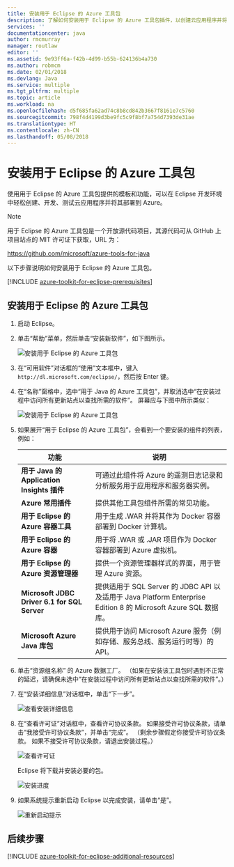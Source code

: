 ```yaml
---
title: 安装用于 Eclipse 的 Azure 工具包
description: 了解如何安装用于 Eclipse 的 Azure 工具包插件，以创建云应用程序并将其部署到 Azure。
services: ''
documentationcenter: java
author: rmcmurray
manager: routlaw
editor: ''
ms.assetid: 9e93ff6a-f42b-4d99-b55b-624136b4a730
ms.author: robmcm
ms.date: 02/01/2018
ms.devlang: Java
ms.service: multiple
ms.tgt_pltfrm: multiple
ms.topic: article
ms.workload: na
ms.openlocfilehash: d5f685fa62ad74c8b8cd842b3667f8161e7c5760
ms.sourcegitcommit: 798f4d4199d3be9fc5c9f8bf7a754d7393de31ae
ms.translationtype: HT
ms.contentlocale: zh-CN
ms.lasthandoff: 05/08/2018
---
```

# <a name="install-the-azure-toolkit-for-eclipse"></a>安装用于 Eclipse 的 Azure 工具包

使用用于 Eclipse 的 Azure 工具包提供的模板和功能，可以在 Eclipse 开发环境中轻松创建、开发、测试云应用程序并将其部署到 Azure。

> [!NOTE] 
> 
> 用于 Eclipse 的 Azure 工具包是一个开放源代码项目，其源代码可从 GitHub 上项目站点的 MIT 许可证下获取，URL 为： 
> 
> <https://github.com/microsoft/azure-tools-for-java> 
> 

以下步骤说明如何安装用于 Eclipse 的 Azure 工具包。

[!INCLUDE [azure-toolkit-for-eclipse-prerequisites](../includes/azure-toolkit-for-eclipse-prerequisites.md)]

## <a name="to-install-the-azure-toolkit-for-eclipse"></a>安装用于 Eclipse 的 Azure 工具包

1. 启动 Eclipse。

1. 单击“帮助”菜单，然后单击“安装新软件”，如下图所示。
   
   ![安装用于 Eclipse 的 Azure 工具包][01]

1. 在“可用软件”对话框的“使用”文本框中，键入 `http://dl.microsoft.com/eclipse/`，然后按 Enter 键。

1. 在“名称”窗格中，选中“用于 Java 的 Azure 工具包”，并取消选中“在安装过程中访问所有更新站点以查找所需的软件”。 屏幕应与下图中所示类似：
   
   ![安装用于 Eclipse 的 Azure 工具包][02]

1. 如果展开“用于 Eclipse 的 Azure 工具包”，会看到一个要安装的组件的列表，例如：

   | 功能 | 说明 | 
   |---|---| 
   | **用于 Java 的 Application Insights 插件** | 可通过此组件将 Azure 的遥测日志记录和分析服务用于应用程序和服务器实例。 | 
   | **Azure 常用插件** | 提供其他工具包组件所需的常见功能。 | 
   | **用于 Eclipse 的 Azure 容器工具** | 用于生成 .WAR 并将其作为 Docker 容器部署到 Docker 计算机。 | 
   | **用于 Eclipse 的 Azure 容器** | 用于将 .WAR 或 .JAR 项目作为 Docker 容器部署到 Azure 虚拟机。 | 
   | **用于 Eclipse 的 Azure 资源管理器** | 提供一个资源管理器样式的界面，用于管理 Azure 资源。 | 
   | **Microsoft JDBC Driver 6.1 for SQL Server** | 提供适用于 SQL Server 的 JDBC API 以及适用于 Java Platform Enterprise Edition 8 的 Microsoft Azure SQL 数据库。 | 
   | **Microsoft Azure Java 库包** | 提供用于访问 Microsoft Azure 服务（例如存储、服务总线、服务运行时等）的 API。 | 

1. 单击“资源组名称” 的 Azure 数据工厂。 （如果在安装该工具包时遇到不正常的延迟，请确保未选中“在安装过程中访问所有更新站点以查找所需的软件”。）

1. 在“安装详细信息”对话框中，单击“下一步”。
   
   ![查看安装详细信息][03]

1. 在“查看许可证”对话框中，查看许可协议条款。 如果接受许可协议条款，请单击“我接受许可协议条款”，并单击“完成”。 （剩余步骤假定你接受许可协议条款。 如果不接受许可协议条款，请退出安装过程。）
   
   ![查看许可证][04]
   
   Eclipse 将下载并安装必要的包。
   
   ![安装进度][05]

1. 如果系统提示重新启动 Eclipse 以完成安装，请单击“是”。
   
   ![重新启动提示][06]

## <a name="next-steps"></a>后续步骤

[!INCLUDE [azure-toolkit-for-eclipse-additional-resources](../includes/azure-toolkit-for-eclipse-additional-resources.md)]

<!-- URL List -->

<!-- Legacy MSDN URL = https://msdn.microsoft.com/library/azure/hh690946.aspx -->

<!-- IMG List -->

[01]: media/azure-toolkit-for-eclipse-installation/eclipse-installation-01.png
[02]: media/azure-toolkit-for-eclipse-installation/eclipse-installation-02.png
[03]: media/azure-toolkit-for-eclipse-installation/eclipse-installation-03.png
[04]: media/azure-toolkit-for-eclipse-installation/eclipse-installation-04.png
[05]: media/azure-toolkit-for-eclipse-installation/eclipse-installation-05.png
[06]: media/azure-toolkit-for-eclipse-installation/eclipse-installation-06.png

